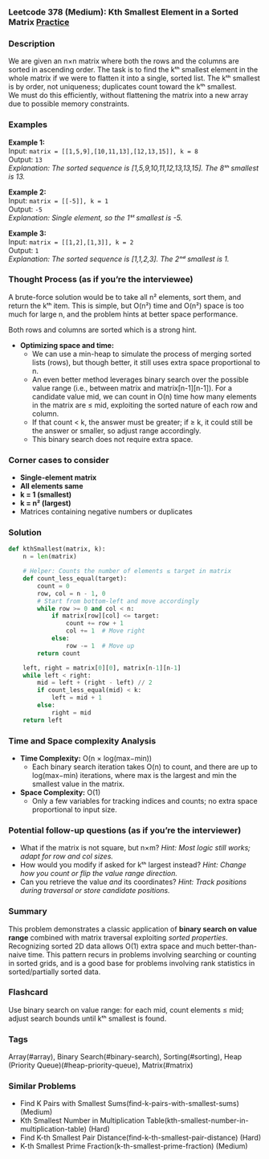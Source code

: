 ### Leetcode 378 (Medium): Kth Smallest Element in a Sorted Matrix [Practice](https://leetcode.com/problems/kth-smallest-element-in-a-sorted-matrix)

### Description  
We are given an n×n matrix where both the rows and the columns are sorted in ascending order. The task is to find the kᵗʰ smallest element in the whole matrix if we were to flatten it into a single, sorted list. The kᵗʰ smallest is by order, not uniqueness; duplicates count toward the kᵗʰ smallest.  
We must do this efficiently, without flattening the matrix into a new array due to possible memory constraints.

### Examples  

**Example 1:**  
Input: `matrix = [[1,5,9],[10,11,13],[12,13,15]], k = 8`  
Output: `13`  
*Explanation: The sorted sequence is [1,5,9,10,11,12,13,13,15]. The 8ᵗʰ smallest is 13.*

**Example 2:**  
Input: `matrix = [[-5]], k = 1`  
Output: `-5`  
*Explanation: Single element, so the 1ˢᵗ smallest is -5.*

**Example 3:**  
Input: `matrix = [[1,2],[1,3]], k = 2`  
Output: `1`  
*Explanation: The sorted sequence is [1,1,2,3]. The 2ⁿᵈ smallest is 1.*

### Thought Process (as if you’re the interviewee)  
A brute-force solution would be to take all n² elements, sort them, and return the kᵗʰ item. This is simple, but O(n²) time and O(n²) space is too much for large n, and the problem hints at better space performance.

Both rows and columns are sorted which is a strong hint.  
- **Optimizing space and time:**  
    - We can use a min-heap to simulate the process of merging sorted lists (rows), but though better, it still uses extra space proportional to n.
    - An even better method leverages binary search over the possible value range (i.e., between matrix and matrix[n-1][n-1]). For a candidate value mid, we can count in O(n) time how many elements in the matrix are ≤ mid, exploiting the sorted nature of each row and column.
    - If that count < k, the answer must be greater; if ≥ k, it could still be the answer or smaller, so adjust range accordingly.
    - This binary search does not require extra space.

### Corner cases to consider  
- **Single-element matrix**  
- **All elements same**  
- **k = 1 (smallest)**  
- **k = n² (largest)**  
- Matrices containing negative numbers or duplicates

### Solution

```python
def kthSmallest(matrix, k):
    n = len(matrix)

    # Helper: Counts the number of elements ≤ target in matrix
    def count_less_equal(target):
        count = 0
        row, col = n - 1, 0
        # Start from bottom-left and move accordingly
        while row >= 0 and col < n:
            if matrix[row][col] <= target:
                count += row + 1
                col += 1  # Move right
            else:
                row -= 1  # Move up
        return count

    left, right = matrix[0][0], matrix[n-1][n-1]
    while left < right:
        mid = left + (right - left) // 2
        if count_less_equal(mid) < k:
            left = mid + 1
        else:
            right = mid
    return left
```

### Time and Space complexity Analysis  

- **Time Complexity:** O(n × log(max−min))  
    - Each binary search iteration takes O(n) to count, and there are up to log(max−min) iterations, where max is the largest and min the smallest value in the matrix.
- **Space Complexity:** O(1)  
    - Only a few variables for tracking indices and counts; no extra space proportional to input size.

### Potential follow-up questions (as if you’re the interviewer)  

- What if the matrix is not square, but n×m?
  *Hint: Most logic still works; adapt for row and col sizes.*
- How would you modify if asked for kᵗʰ largest instead?
  *Hint: Change how you count or flip the value range direction.*
- Can you retrieve the value *and* its coordinates?
  *Hint: Track positions during traversal or store candidate positions.*

### Summary  
This problem demonstrates a classic application of **binary search on value range** combined with matrix traversal exploiting *sorted properties*. Recognizing sorted 2D data allows O(1) extra space and much better-than-naive time. This pattern recurs in problems involving searching or counting in sorted grids, and is a good base for problems involving rank statistics in sorted/partially sorted data.


### Flashcard
Use binary search on value range: for each mid, count elements ≤ mid; adjust search bounds until kᵗʰ smallest is found.

### Tags
Array(#array), Binary Search(#binary-search), Sorting(#sorting), Heap (Priority Queue)(#heap-priority-queue), Matrix(#matrix)

### Similar Problems
- Find K Pairs with Smallest Sums(find-k-pairs-with-smallest-sums) (Medium)
- Kth Smallest Number in Multiplication Table(kth-smallest-number-in-multiplication-table) (Hard)
- Find K-th Smallest Pair Distance(find-k-th-smallest-pair-distance) (Hard)
- K-th Smallest Prime Fraction(k-th-smallest-prime-fraction) (Medium)